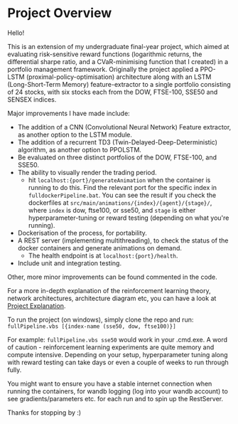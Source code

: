 # Project Overview

Hello!

This is an extension of my undergraduate final-year project, which aimed at evaluating risk-sensitive reward functions (logarithmic returns, the differential sharpe ratio, and a CVaR-minimising function that I created) in a portfolio management framework. Originally the project applied a PPO-LSTM (proximal-policy-optimisation) architecture along with an LSTM (Long-Short-Term Memory) feature-extractor to a single portfolio consisting of 24 stocks, with six stocks each from the DOW, FTSE-100, SSE50 and SENSEX indices.

Major improvements I have made include:

- The addition of a CNN (Convolutional Neural Network) Feature extractor, as another option to the LSTM module.
- The addition of a recurrent TD3 (Twin-Delayed-Deep-Deterministic) algorithm, as another option to PPOLSTM.
- Be evaluated on three distinct portfolios of the DOW, FTSE-100, and SSE50.
- The ability to visually render the trading period.
  - hit `localhost:{port}/generateAnimation` when the container is running to do this. Find the relevant port for the specific index in `fulldockerPipeline.bat`. You can see the result if you check the dockerfiles at `src/main/animations/{index}/{agent}/{stage}/`, where `index` is dow, ftse100, or sse50, and `stage` is either hyperparameter-tuning or reward testing (depending on what you're running).
- Dockerisation of the process, for portability.
- A REST server (implementing multithreading), to check the status of the docker containers and generate animations on demand.
  - The health endpoint is at `localhost:{port}/health`.
- Include unit and integration testing.

Other, more minor improvements can be found commented in the code.

For a more in-depth explanation of the reinforcement learning theory, network architectures, architecture diagram etc, you can have a look at [Project Explanation](ProjectExplanation.pdf).

To run the project (on windows), simply clone the repo and run:
`fullPipeline.vbs [{index-name (sse50, dow, ftse100)}]`

For example:
`fullPipeline.vbs sse50` would work in your .cmd.exe.
A word of caution - reinforcement learning experiments are quite memory and compute intensive. Depending on your setup, hyperparameter tuning along with reward testing can take days or even a couple of weeks to run through fully.

You might want to ensure you have a stable internet connection when running the containers, for wandb logging (log into your wandb account) to see gradients/parameters etc. for each run and to spin up the RestServer.

Thanks for stopping by :)
